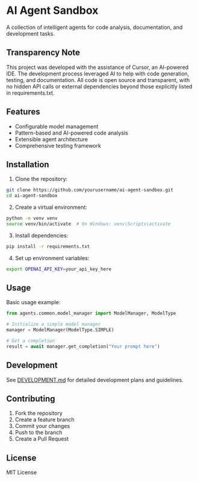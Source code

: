 # AI Agent Sandbox

A collection of intelligent agents for code analysis, documentation, and development tasks.

## Transparency Note
This project was developed with the assistance of Cursor, an AI-powered IDE. The development process leveraged AI to help with code generation, testing, and documentation. All code is open source and transparent, with no hidden API calls or external dependencies beyond those explicitly listed in requirements.txt.

## Features

- Configurable model management
- Pattern-based and AI-powered code analysis
- Extensible agent architecture
- Comprehensive testing framework

## Installation

1. Clone the repository:
```bash
git clone https://github.com/yourusername/ai-agent-sandbox.git
cd ai-agent-sandbox
```

2. Create a virtual environment:
```bash
python -m venv venv
source venv/bin/activate  # On Windows: venv\Scripts\activate
```

3. Install dependencies:
```bash
pip install -r requirements.txt
```

4. Set up environment variables:
```bash
export OPENAI_API_KEY=your_api_key_here
```

## Usage

Basic usage example:

```python
from agents.common.model_manager import ModelManager, ModelType

# Initialize a simple model manager
manager = ModelManager(ModelType.SIMPLE)

# Get a completion
result = await manager.get_completion("Your prompt here")
```

## Development

See [DEVELOPMENT.md](DEVELOPMENT.md) for detailed development plans and guidelines.

## Contributing

1. Fork the repository
2. Create a feature branch
3. Commit your changes
4. Push to the branch
5. Create a Pull Request

## License

MIT License
